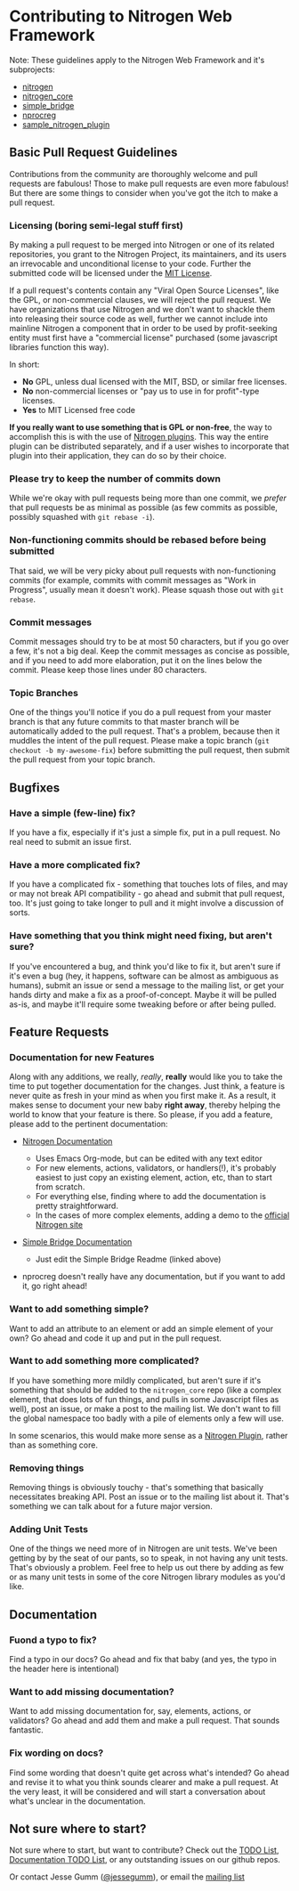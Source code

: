 # Contributing to Nitrogen Web Framework

Note: These guidelines apply to the Nitrogen Web Framework and it's subprojects:

 + [nitrogen](http://github.com/nitrogen/nitrogen)
 + [nitrogen\_core](http://github.com/nitrogen/nitrogen_core)
 + [simple\_bridge](http://github.com/nitrogen/simple_bridge)
 + [nprocreg](http://github.com/nitrogen/nprocreg)
 + [sample\_nitrogen\_plugin](http://github.com/nitrogen/sample_nitrogen_plugin)


## Basic Pull Request Guidelines

Contributions from the community are thoroughly welcome and pull requests are
fabulous! Those to make pull requests are even more fabulous! But there are
some things to consider when you've got the itch to make a pull request.

### Licensing (boring semi-legal stuff first)

By making a pull request to be merged into Nitrogen or one of its related
repositories, you grant to the Nitrogen Project, its maintainers, and its users
an irrevocable and unconditional license to your code. Further the submitted
code will be licensed under the [MIT
License](https://github.com/nitrogen/nitrogen/blob/master/MIT-LICENSE).

If a pull request's contents contain any "Viral Open Source Licenses", like the
GPL, or non-commercial clauses, we will reject the pull request. We have
organizations that use Nitrogen and we don't want to shackle them into
releasing their source code as well, further we cannot include into mainline
Nitrogen a component that in order to be used by profit-seeking entity must
first have a "commercial license" purchased (some javascript libraries function
this way).

In short:
  + **No** GPL, unless dual licensed with the MIT, BSD, or similar free
    licenses.
  + **No** non-commercial licenses or "pay us to use in for profit"-type
    licenses.
  + **Yes** to MIT Licensed free code

**If you really want to use something that is GPL or non-free**, the way to
accomplish this is with the use of [Nitrogen
plugins](http://nitrogenproject.com/doc/plugins.html). This way the entire
plugin can be distributed separately, and if a user wishes to incorporate that
plugin into their application, they can do so by their choice.

### Please try to keep the number of commits down

While we're okay with pull requests being more than one commit, we *prefer*
that pull requests be as minimal as possible (as few commits as possible,
possibly squashed with `git rebase -i`).

### Non-functioning commits should be rebased before being submitted

That said, we will be very picky about pull requests with non-functioning
commits (for example, commits with commit messages as "Work in Progress",
usually mean it doesn't work). Please squash those out with `git rebase`.

### Commit messages

Commit messages should try to be at most 50 characters, but if you go over a
few, it's not a big deal.  Keep the commit messages as concise as possible, and
if you need to add more elaboration, put it on the lines below the commit.
Please keep those lines under 80 characters.

### Topic Branches

One of the things you'll notice if you do a pull request from your master
branch is that any future commits to that master branch will be automatically
added to the pull request.  That's a problem, because then it muddles the
intent of the pull request.  Please make a topic branch (`git checkout -b
my-awesome-fix`) before submitting the pull request, then submit the pull
request from your topic branch.

## Bugfixes

### Have a simple (few-line) fix?

If you have a fix, especially if it's just a simple fix, put in a pull request.
No real need to submit an issue first.

### Have a more complicated fix?

If you have a complicated fix - something that touches lots of files, and may
or may not break API compatibility - go ahead and submit that pull request,
too. It's just going to take longer to pull and it might involve a discussion
of sorts.

### Have something that you think might need fixing, but aren't sure?

If you've encountered a bug, and think you'd like to fix it, but aren't sure if
it's even a bug (hey, it happens, software can be almost as ambiguous as
humans), submit an issue or send a message to the mailing list, or get your
hands dirty and make a fix as a proof-of-concept. Maybe it will be pulled
as-is, and maybe it'll require some tweaking before or after being pulled.

## Feature Requests

### Documentation for new Features

Along with any additions, we really, *really*, **really** would like you to
take the time to put together documentation for the changes. Just think, a
feature is never quite as fresh in your mind as when you first make it. As a
result, it makes sense to document your new baby **right away**, thereby
helping the world to know that your feature is there. So please, if you add a
feature, please add to the pertinent documentation:

  + [Nitrogen Documentation](https://github.com/nitrogen/nitrogen_core/tree/master/doc/org-mode)
    + Uses Emacs Org-mode, but can be edited with any text editor
    + For new elements, actions, validators, or handlers(!), it's probably
      easiest to just copy an existing element, action, etc, than to start from
      scratch.
    + For everything else, finding where to add the documentation is pretty
      straightforward.
    + In the cases of more complex elements, adding a demo to the
      [official Nitrogen site](https://github.com/nitrogen/NitrogenProject.com/tree/master/src/demos)

  + [Simple Bridge Documentation](https://github.com/nitrogen/simple_bridge/blob/master/README.markdown)
    + Just edit the Simple Bridge Readme (linked above)

  + nprocreg doesn't really have any documentation, but if you want to add it, go right ahead!

### Want to add something simple?

Want to add an attribute to an element or add an simple element of your own? Go
ahead and code it up and put in the pull request.

### Want to add something more complicated?

If you have something more mildly complicated, but aren't sure if it's
something that should be added to the `nitrogen_core` repo (like a complex
element, that does lots of fun things, and pulls in some Javascript files as
well), post an issue, or make a post to the mailing list.  We don't want to
fill the global namespace too badly with a pile of elements only a few will
use.

In some scenarios, this would make more sense as a [Nitrogen
Plugin](http://github.com/nitrogen/sample_nitrogen_plugin), rather than as
something core.

### Removing things

Removing things is obviously touchy - that's something that basically
necessitates breaking API.  Post an issue or to the mailing list about it.
That's something we can talk about for a future major version.

### Adding Unit Tests

One of the things we need more of in Nitrogen are unit tests.  We've been
getting by by the seat of our pants, so to speak, in not having any unit tests.
That's obviously a problem. Feel free to help us out there by adding as few or
as many unit tests in some of the core Nitrogen library modules as you'd like.


## Documentation

### Fuond a typo to fix?

Find a typo in our docs? Go ahead and fix that baby (and yes, the typo in the
header here is intentional)

### Want to add missing documentation?

Want to add missing documentation for, say, elements, actions, or validators?
Go ahead and add them and make a pull request. That sounds fantastic.

### Fix wording on docs?

Find some wording that doesn't quite get across what's intended? Go ahead and
revise it to what you think sounds clearer and make a pull request.  At the
very least, it will be considered and will start a conversation about what's
unclear in the documentation.


## Not sure where to start?

Not sure where to start, but want to contribute? Check out the [TODO
List](https://github.com/nitrogen/nitrogen/blob/master/TODO.markdown),
[Documentation TODO
List](https://github.com/nitrogen/nitrogen_core/blob/master/doc/org-mode/README.markdown),
or any outstanding issues on our github repos.

Or contact Jesse Gumm ([@jessegumm](http://twitter.com/jessegumm)), or email
the [mailing list](https://groups.google.com/forum/#!forum/nitrogenweb)
